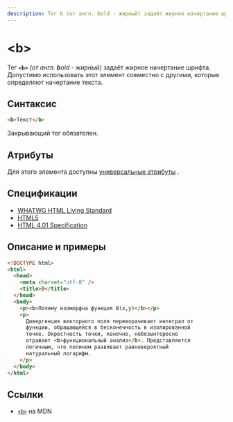 ```yaml
---
description: Тег b (от англ. bold - жирный) задаёт жирное начертание шрифта
---
```


# &lt;b&gt;

Тег **`<b>`** _(от англ. **b**old - жирный)_ задаёт жирное начертание шрифта. Допустимо использовать этот элемент совместно с другими, которые определяют начертание текста.

## Синтаксис

```html
<b>Текст</b>
```

Закрывающий тег обязателен.

## Атрибуты

Для этого элемента доступны [универсальные атрибуты](uni-attr.md) .

## Спецификации

- [WHATWG HTML Living Standard](https://html.spec.whatwg.org/multipage/semantics.html#the-b-element)
- [HTML5](http://www.w3.org/TR/html5/text-level-semantics.html#the-b-element)
- [HTML 4.01 Specification](http://www.w3.org/TR/html401/present/graphics.html#h-15.2.1)

## Описание и примеры

```html
<!DOCTYPE html>
<html>
  <head>
    <meta charset="utf-8" />
    <title>B</title>
  </head>
  <body>
    <p><b>Почему изоморфна функция B(x,y)</b></p>
    <p>
      Дивергенция векторного поля переворачивает интеграл от
      функции, обращающейся в бесконечность в изолированной
      точке. Окрестность точки, конечно, небезынтересно
      отражает <b>функциональный анализ</b>. Представляется
      логичным, что полином развивает равновероятный
      натуральный логарифм.
    </p>
  </body>
</html>
```

## Ссылки

- [`<b>`](https://developer.mozilla.org/ru/docs/Web/HTML/Element/b) на MDN

